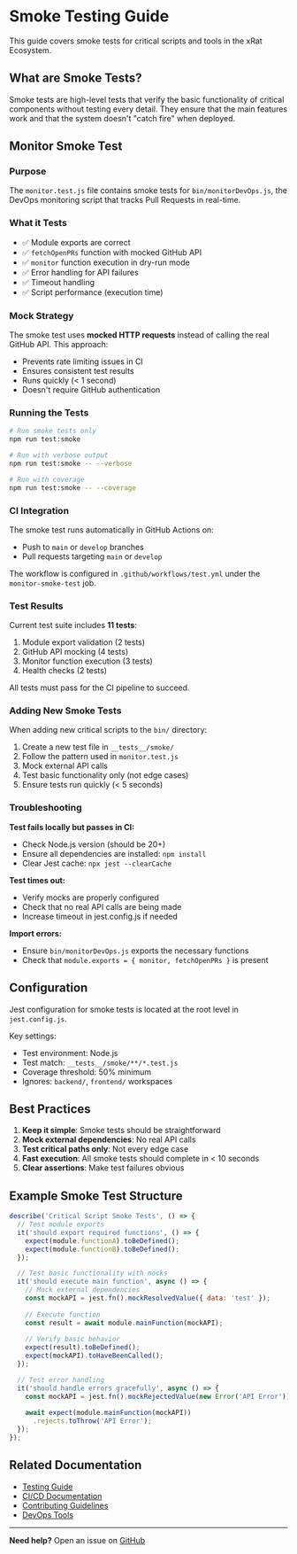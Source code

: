 # Smoke Testing Guide

This guide covers smoke tests for critical scripts and tools in the xRat Ecosystem.

## What are Smoke Tests?

Smoke tests are high-level tests that verify the basic functionality of critical components without testing every detail. They ensure that the main features work and that the system doesn't "catch fire" when deployed.

## Monitor Smoke Test

### Purpose

The `monitor.test.js` file contains smoke tests for `bin/monitorDevOps.js`, the DevOps monitoring script that tracks Pull Requests in real-time.

### What it Tests

- ✅ Module exports are correct
- ✅ `fetchOpenPRs` function with mocked GitHub API
- ✅ `monitor` function execution in dry-run mode
- ✅ Error handling for API failures
- ✅ Timeout handling
- ✅ Script performance (execution time)

### Mock Strategy

The smoke test uses **mocked HTTP requests** instead of calling the real GitHub API. This approach:

- Prevents rate limiting issues in CI
- Ensures consistent test results
- Runs quickly (< 1 second)
- Doesn't require GitHub authentication

### Running the Tests

```bash
# Run smoke tests only
npm run test:smoke

# Run with verbose output
npm run test:smoke -- --verbose

# Run with coverage
npm run test:smoke -- --coverage
```

### CI Integration

The smoke test runs automatically in GitHub Actions on:

- Push to `main` or `develop` branches
- Pull requests targeting `main` or `develop`

The workflow is configured in `.github/workflows/test.yml` under the `monitor-smoke-test` job.

### Test Results

Current test suite includes **11 tests**:

1. Module export validation (2 tests)
2. GitHub API mocking (4 tests)
3. Monitor function execution (3 tests)
4. Health checks (2 tests)

All tests must pass for the CI pipeline to succeed.

### Adding New Smoke Tests

When adding new critical scripts to the `bin/` directory:

1. Create a new test file in `__tests__/smoke/`
2. Follow the pattern used in `monitor.test.js`
3. Mock external API calls
4. Test basic functionality only (not edge cases)
5. Ensure tests run quickly (< 5 seconds)

### Troubleshooting

**Test fails locally but passes in CI:**

- Check Node.js version (should be 20+)
- Ensure all dependencies are installed: `npm install`
- Clear Jest cache: `npx jest --clearCache`

**Test times out:**

- Verify mocks are properly configured
- Check that no real API calls are being made
- Increase timeout in jest.config.js if needed

**Import errors:**

- Ensure `bin/monitorDevOps.js` exports the necessary functions
- Check that `module.exports = { monitor, fetchOpenPRs }` is present

## Configuration

Jest configuration for smoke tests is located at the root level in `jest.config.js`.

Key settings:

- Test environment: Node.js
- Test match: `__tests__/smoke/**/*.test.js`
- Coverage threshold: 50% minimum
- Ignores: `backend/`, `frontend/` workspaces

## Best Practices

1. **Keep it simple**: Smoke tests should be straightforward
2. **Mock external dependencies**: No real API calls
3. **Test critical paths only**: Not every edge case
4. **Fast execution**: All smoke tests should complete in < 10 seconds
5. **Clear assertions**: Make test failures obvious

## Example Smoke Test Structure

```javascript
describe('Critical Script Smoke Tests', () => {
  // Test module exports
  it('should export required functions', () => {
    expect(module.functionA).toBeDefined();
    expect(module.functionB).toBeDefined();
  });

  // Test basic functionality with mocks
  it('should execute main function', async () => {
    // Mock external dependencies
    const mockAPI = jest.fn().mockResolvedValue({ data: 'test' });
    
    // Execute function
    const result = await module.mainFunction(mockAPI);
    
    // Verify basic behavior
    expect(result).toBeDefined();
    expect(mockAPI).toHaveBeenCalled();
  });

  // Test error handling
  it('should handle errors gracefully', async () => {
    const mockAPI = jest.fn().mockRejectedValue(new Error('API Error'));
    
    await expect(module.mainFunction(mockAPI))
      .rejects.toThrow('API Error');
  });
});
```

## Related Documentation

- [Testing Guide](./TESTING.md)
- [CI/CD Documentation](./DEPLOYMENT.md)
- [Contributing Guidelines](./CONTRIBUTING.md)
- [DevOps Tools](./devops-tools.md)

---

**Need help?** Open an issue on [GitHub](https://github.com/xLabInternet/xRatEcosystem/issues)
